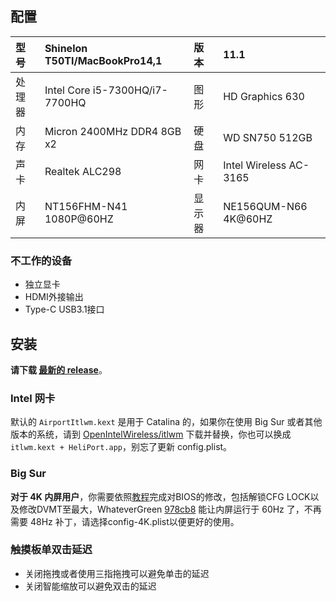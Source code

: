 ## 配置

| 型号   | Shinelon T50TI/MacBookPro14,1 | 版本   |       11.1          |
| :----- | :--------------------------- | :----- | :------------------ |
| 处理器 | Intel Core i5-7300HQ/i7-7700HQ | 图形   | HD Graphics 630    |
| 内存   | Micron 2400MHz DDR4 8GB x2   | 硬盘   | WD SN750 512GB       |
| 声卡   | Realtek ALC298               | 网卡   | Intel Wireless AC-3165 |
| 内屏   | NT156FHM-N41 1080P@60HZ      | 显示器 | NE156QUM-N66 4K@60HZ  |

### 不工作的设备

- 独立显卡
- HDMI外接输出
- Type-C USB3.1接口

## 安装

**请下载 [最新的 release](https://github.com/LINGJP/Hackintosh-Shinelon-T50TI-EFI/releases/latest)**。

### Intel 网卡

默认的 `AirportItlwm.kext` 是用于 Catalina 的，如果你在使用 Big Sur 或者其他版本的系统，请到 [OpenIntelWireless/itlwm](https://github.com/OpenIntelWireless/itlwm/releases) 下载并替换，你也可以换成 `itlwm.kext + HeliPort.app`，别忘了更新 config.plist。

### Big Sur

**对于 4K 内屏用户**，你需要依照[教程](https://lonelyqc.top/Hackintosh/T50TI.html)完成对BIOS的修改，包括解锁CFG LOCK以及修改DVMT至最大，WhateverGreen [978cb8](https://github.com/acidanthera/WhateverGreen/commit/978cb8c7a744ac189074225fd8eb2f16feb5a4c0)  能让内屏运行于 60Hz 了，不再需要 48Hz 补丁，请选择config-4K.plist以便更好的使用。

### 触摸板单双击延迟

- 关闭拖拽或者使用三指拖拽可以避免单击的延迟
- 关闭智能缩放可以避免双击的延迟
